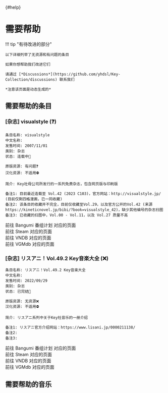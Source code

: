 [](){#help}
# 需要帮助

!!! tip "有待改进的部分"

    以下详细列举了无资源和有问题的条目

    如果你想帮助我们改进它们

    请通过 [*Discussions*](https://github.com/yhdsl/Key-Collection/discussions) 联系我们

    *注意该页面是动态生成的*

[//]: # (TXT End)

## 需要帮助的条目

### \[杂志] visualstyle (❓)

```
条目名称: visualstyle
中文名称: 
发售时间: 2007/11/01
类别: 杂志
状态: 连载中🚋

原版资源: 有问题❓
汉化资源: 不适用⛔

简介: Key社母公司所发行的一系列免费杂志，包含网页版与印刷版

备注1: 目前最近连载至 Vol.42 (2023 C103)，官方网站：http://visualstyle.jp/ (目前仅剩四格漫画，已一同收藏)
备注2: 该条目的收藏并不完全，目前仅收藏至Vol.29，以及官方公开的Vol.42 (来源 https://kineticnovel.jp/bibi/?book=visualstyle_42)，缺少其他编号的杂志扫图
备注3: 已收藏的扫图中，Vol.00 - Vol.11，以及 Vol.27 质量不高
```

<div class="result">
    <div class="grid">
        <div class="card disable">
            前往 Bangumi 番组计划 对应的页面
        </div>
        <div class="card disable">
            前往 Steam 对应的页面
        </div>
        <div class="card disable">
            前往 VNDB 对应的页面
        </div>
        <div class="card disable">
            前往 VGMdb 对应的页面
        </div>
    </div>
</div>

### \[杂志] リスアニ！Vol.49.2 Key音楽大全 (❌)

```
条目名称: リスアニ！Vol.49.2 Key音楽大全
中文名称: 
发售时间: 2022/09/29
类别: 杂志
状态: 已完结🎉

原版资源: 无资源❌
汉化资源: 不适用⛔

简介: リスアニ系列中关于Key社音乐的一册介绍

备注1: リスアニ官方介绍网站：https://www.lisani.jp/0000211138/
备注2: 
备注3: 
```

<div class="result">
    <div class="grid">
        <div class="card disable">
            前往 Bangumi 番组计划 对应的页面
        </div>
        <div class="card disable">
            前往 Steam 对应的页面
        </div>
        <div class="card disable">
            前往 VNDB 对应的页面
        </div>
        <div class="card disable">
            前往 VGMdb 对应的页面
        </div>
    </div>
</div>

## 需要帮助的音乐

